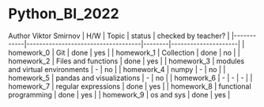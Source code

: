 # Python_BI_2022
Author Viktor Smirnov
| H/W        | Topic                              | status | checked by teacher? |
|------------|------------------------------------|--------|---------------------|
| homework_0 | Git                                | done   | yes |
| homework_1 | Collection                         | done   | no | 
| homework_2 | Files and functions                | done   | yes | 
| homework_3 | modules and virtual environments   | -      | no  | 
| homework_4 | numpy                              | -      | no | 
| homework_5 | pandas and visualizations          | -      | no |
| homework_6 | -           | -      | - |
| homework_7 | regular expressions                | done   | yes | 
| homework_8 | functional programming             | done   | yes | 
| homework_9 | os and sys                         | done    | yes | 

